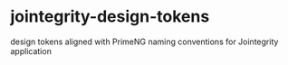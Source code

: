 # jointegrity-design-tokens
design tokens aligned with PrimeNG naming conventions for Jointegrity application
